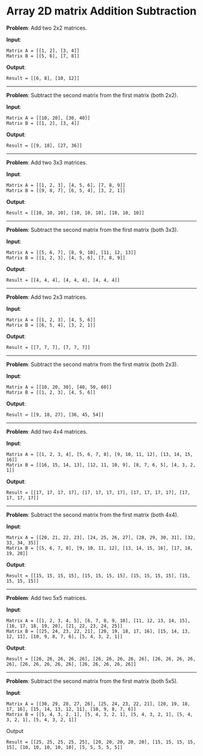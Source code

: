 # Array 2D matrix Addition Subtraction

**Problem**: Add two 2x2 matrices.

**Input**:

```
Matrix A = [[1, 2], [3, 4]]
Matrix B = [[5, 6], [7, 8]]
```

**Output**:

```
Result = [[6, 8], [10, 12]]
```

---

**Problem**: Subtract the second matrix from the first matrix (both 2x2).

**Input**:

```
Matrix A = [[10, 20], [30, 40]]
Matrix B = [[1, 2], [3, 4]]
```

**Output**:

```
Result = [[9, 18], [27, 36]]
```

---

**Problem**: Add two 3x3 matrices.

**Input**:

```
Matrix A = [[1, 2, 3], [4, 5, 6], [7, 8, 9]]
Matrix B = [[9, 8, 7], [6, 5, 4], [3, 2, 1]]
```

**Output**:

```
Result = [[10, 10, 10], [10, 10, 10], [10, 10, 10]]
```

---

**Problem**: Subtract the second matrix from the first matrix (both 3x3).

**Input**:

```
Matrix A = [[5, 6, 7], [8, 9, 10], [11, 12, 13]]
Matrix B = [[1, 2, 3], [4, 5, 6], [7, 8, 9]]
```

**Output**:

```
Result = [[4, 4, 4], [4, 4, 4], [4, 4, 4]]
```

---

**Problem**: Add two 2x3 matrices.

**Input**:

```
Matrix A = [[1, 2, 3], [4, 5, 6]]
Matrix B = [[6, 5, 4], [3, 2, 1]]
```

**Output**:

```
Result = [[7, 7, 7], [7, 7, 7]]
```

---

**Problem**: Subtract the second matrix from the first matrix (both 2x3).

**Input**:

```
Matrix A = [[10, 20, 30], [40, 50, 60]]
Matrix B = [[1, 2, 3], [4, 5, 6]]
```

**Output**:

```
Result = [[9, 18, 27], [36, 45, 54]]
```

---

**Problem**: Add two 4x4 matrices.

**Input**:

```
Matrix A = [[1, 2, 3, 4], [5, 6, 7, 8], [9, 10, 11, 12], [13, 14, 15, 16]]
Matrix B = [[16, 15, 14, 13], [12, 11, 10, 9], [8, 7, 6, 5], [4, 3, 2, 1]]
```

**Output**:

```
Result = [[17, 17, 17, 17], [17, 17, 17, 17], [17, 17, 17, 17], [17, 17, 17, 17]]
```

---

**Problem**: Subtract the second matrix from the first matrix (both 4x4).

**Input**:

```
Matrix A = [[20, 21, 22, 23], [24, 25, 26, 27], [28, 29, 30, 31], [32, 33, 34, 35]]
Matrix B = [[5, 6, 7, 8], [9, 10, 11, 12], [13, 14, 15, 16], [17, 18, 19, 20]]
```

**Output**:

```
Result = [[15, 15, 15, 15], [15, 15, 15, 15], [15, 15, 15, 15], [15, 15, 15, 15]]
```

---

**Problem**: Add two 5x5 matrices.

**Input**:

```
Matrix A = [[1, 2, 3, 4, 5], [6, 7, 8, 9, 10], [11, 12, 13, 14, 15], [16, 17, 18, 19, 20], [21, 22, 23, 24, 25]]
Matrix B = [[25, 24, 23, 22, 21], [20, 19, 18, 17, 16], [15, 14, 13, 12, 11], [10, 9, 8, 7, 6], [5, 4, 3, 2, 1]]
```

**Output**:

```
Result = [[26, 26, 26, 26, 26], [26, 26, 26, 26, 26], [26, 26, 26, 26, 26], [26, 26, 26, 26, 26], [26, 26, 26, 26, 26]]
```

---

**Problem**: Subtract the second matrix from the first matrix (both 5x5).

**Input**:

```
Matrix A = [[30, 29, 28, 27, 26], [25, 24, 23, 22, 21], [20, 19, 18, 17, 16], [15, 14, 13, 12, 11], [10, 9, 8, 7, 6]]
Matrix B = [[5, 4, 3, 2, 1], [5, 4, 3, 2, 1], [5, 4, 3, 2, 1], [5, 4, 3, 2, 1], [5, 4, 3, 2, 1]]
```

Output

```
Result = [[25, 25, 25, 25, 25], [20, 20, 20, 20, 20], [15, 15, 15, 15, 15], [10, 10, 10, 10, 10], [5, 5, 5, 5, 5]]
```
